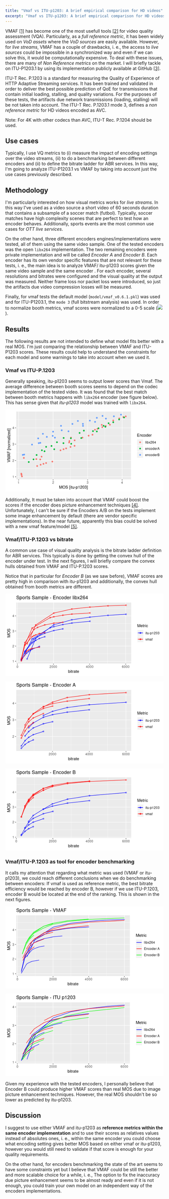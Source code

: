 ```yaml
---
title: "Vmaf vs ITU-p1203: A brief empirical comparison for HD videos"
excerpt: "Vmaf vs ITU-p1203: A brief empirical comparison for HD videos"
---
```

 
VMAF [[1]](https://github.com/Netflix/vmaf) has become one of the most usefull tools [[2]](https://netflixtechblog.com/vmaf-the-journey-continues-44b51ee9ed12) for video quality assessment (VQA). Particularly, as a *full reference metric*,  it has been widely used  on *VoD assets* where the *VoD sources* are easily available. However, for *live streams*, VMAF has a couple of drawbacks, i. e., the access to *live sources* could be impossible in a synchronized way and even if we can solve this, it would be computationally expensive. To deal with these issues, there are many of *Non  Reference metrics* on the market. I will briefly tackle on ITU-P1203.1 by using its implementation publicly available at GitHub [[3]](https://github.com/itu-p1203/itu-p1203).

ITU-T Rec. P.1203 is a standard for measuring the Quality of Experience of HTTP Adaptive Streaming services. It has been trained and validated in order to deliver the best possible prediction of QoE for transmissions that contain initial loading, stalling, and quality variations. For the purposes of these tests, the artifacts due network transmissions (loading, stalling) will be not taken into account. The ITU-T Rec. P.1203.1 mode 3, defines a *non reference metric* for HD videos encoded as AVC.

Note: For 4K with other codecs than AVC, ITU-T Rec. P.1204 should be used.

## Use cases

Typically, I use VQ metrics to (i) measure the impact of encoding settings over the video streams, (ii) to do a benchmarking between different encoders and (ii) to define the bitrate ladder for ABR services. In this way, I'm going to analyze ITU-P1203.1 vs VMAF by taking into account just the use cases previously described.

## Methodology

I'm particularly interested on how visual metrics works for *live streams*. In this way I've used as a video source a short video of 60 seconds duration that contains a subsample of a soccer match (futbol). Typically, soccer matches have high complexity scenes that are  perfect to test how an encoder behaves. Additionally, sports events are the most common use cases for *OTT live services*.

On the other hand, three different encoders engines/implementations were tested, all of them using the same video sample. One of the tested encoders was the open `libx264` implementation. The two remaining encoders were private implementation and will be called *Encoder A* and *Encoder B*. Each encoder has its own vendor specific features that are not relevant for these tests, i. e., the main idea is to analyze VMAF/ itu-p1203 scores given the same video sample and the same encoder . For each encoder, several resolutions and bitrates were configured and the visual quality at the output was measured. Neither frame loss nor packet loss were introduced, so just the artifacts due video compression losses will be measured.

Finally, for vmaf tests the default model (`model/vmaf_v0.6.1.pkl`) was used  and for ITU-P1203.1, the `mode 3` (full bitstream analysis) was used. In order to normalize booth metrics, vmaf scores were normalized to a 0-5 scale (<img src="https://render.githubusercontent.com/render/math?math=\frac{vmaf}{20}">).

## Results

The following results are not intended to define what model fits better with a real MOS. I'm just comparing the relationship between VMAF and ITU-P1203 scores. These results could help to understand the constraints for each model and some warnings to take into account when we used it.

### Vmaf vs ITU-P.1203

Generally speaking, itu-p1203 seems to output lower scores than Vmaf. The average difference between booth scores seems to depend on the codec implementation of the tested video. It was found that the best match between booth metrics happens with `libx264` encoder (see figure below).   This has sense given that *itu-p1203* model was trained with `libx264`.

![VMAF vs itu-p1203](../vmaf_vs_p1203/vmaf_p1203.png)

Additionally, It must be taken into account that VMAF could boost the scores if the encoder does picture enhancement techniques [[4]](https://docs.google.com/document/d/1dJczEhXO0MZjBSNyKmd3ARiCTdFVMNPBykH4_HMPoyY/edit). Unfortunately, I can't be sure if the Encoders A/B on the tests implement some image enhancement by default (there are vendor specific implementations). In the near future, apparently  this bias could be solved with a new vmaf feature/model [[5]](https://github.com/Netflix/vmaf/issues/661#issuecomment-685993791).

### Vmaf/ITU-P.1203 vs bitrate

A common use case of visual quality analysis is the bitrate ladder definition for ABR services. This typically is done by getting the convex hull of the encoder under test. In the next figures, I will briefly compare the convex hulls obtained from VMAF and ITU-P.1203 scores.

Notice that in particular for *Encoder B* (as we saw before), VMAF scores are pretty high in comparison with itu-p1203 and additionally, the convex hull obtained from booth metrics are different.

![VMAF vs itu-p1203](../vmaf_vs_p1203/cv_x264.png)

![VMAF vs itu-p1203](../vmaf_vs_p1203/cv_encoderA.png)

![VMAF vs itu-p1203](../vmaf_vs_p1203/cv_encoderB.png)

### Vmaf/ITU-P.1203 as tool for encoder benchmarking

It calls my attention that regarding what metric was used (VMAF or itu-p1203), we could reach different conclusions when we do benchmarking between encoders: If vmaf is used as reference metric, the best bitrate efficiency would be reached by encoder B, however if we use ITU-P.1203, encoder B would be located at the end of the ranking. This is shown in the next figures.

![VMAF vs itu-p1203](../vmaf_vs_p1203/encoders_vmaf.png)

![VMAF vs itu-p1203](../vmaf_vs_p1203/encoders_p1203.png)

Given my experience with the tested encoders, I personally believe that Encoder B could produce higher VMAF scores than real MOS due to  image picture enhancement techniques. However, the real MOS shouldn't be so lower as predicted by itu-p1203.

## Discussion

I suggest to use either VMAF and  itu-p1203 as **reference metrics within the same encoder implementation** and to use their scores as relatives values  instead of absolutes ones, i. e., within the same encoder you could choose what encoding setting gives better MOS based on either vmaf or itu-p1203, however you would still need to validate if that score is enough for your quality requirements.
 
On the other hand, for encoders benchmarking the state of the art seems to have some constraints yet but I believe that VMAF could be still the better and more scalable choice for a while, i. e., The option to fix the inaccuracy due picture enhancement seems to be almost ready and even if it is not enough, you could train your own model on an independent way of the encoders implementations.

